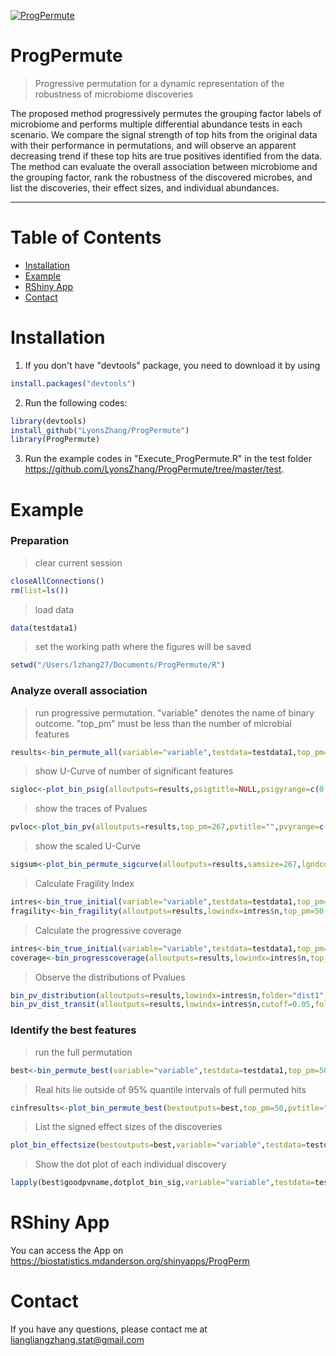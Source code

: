 <a href="https://biostatistics.mdanderson.org/shinyapps/ProgPerm"><img src="https://github.com/LyonsZhang/ProgPermute/blob/master/test/UCurve.png?raw=true" title="ProgPermute" alt="ProgPermute"></a>

# ProgPermute
> Progressive permutation for a dynamic representation of the robustness of microbiome discoveries

The proposed method progressively permutes the grouping factor labels of microbiome and performs multiple differential abundance tests in each scenario. We compare the signal strength of top hits from the original data with their performance in permutations, and will observe an apparent decreasing trend if these top hits are true positives identified from the data. The method can evaluate the overall association between microbiome and the grouping factor, rank the robustness of the discovered microbes, and list the discoveries, their effect sizes, and individual abundances.

---

# Table of Contents
<!--ts-->
- [Installation](#installation)
- [Example](#example)
- [RShiny App](#rshiny_app)
- [Contact](#contact)
<!--te-->

# Installation

1. If you don't have "devtools" package, you need to download it by using 
```R
install.packages("devtools")
```

2. Run the following codes:
```R
library(devtools)
install_github("LyonsZhang/ProgPermute")
library(ProgPermute)
```
3. Run the example codes in "Execute_ProgPermute.R" in the test folder https://github.com/LyonsZhang/ProgPermute/tree/master/test.

# Example

### Preparation
>clear current session
```R
closeAllConnections()
rm(list=ls())
```
>load data
```R
data(testdata1)
```
>set the working path where the figures will be saved
```R
setwd("/Users/lzhang27/Documents/ProgPermute/R")
```
### Analyze overall association
>run progressive permutation. "variable" denotes the name of binary outcome. "top_pm" must be less than the number of microbial features
```R
results<-bin_permute_all(variable="variable",testdata=testdata1,top_pm=267,zoomn=15,alpha=0.05)
```
>show U-Curve of number of significant features
```R
sigloc<-plot_bin_psig(alloutputs=results,psigtitle=NULL,psigyrange=c(0,170),savepsigfile ="sigfeatures.eps", psigpicdim=c(10,7))
```
>show the traces of Pvalues
```R
pvloc<-plot_bin_pv(alloutputs=results,top_pm=267,pvtitle="",pvyrange=c(0,7),savepvfile ="pvfeatures.eps", pvpicdim=c(10,7))
```
>show the scaled U-Curve
```R
sigsum<-plot_bin_permute_sigcurve(alloutputs=results,samsize=267,lgndcol=2,psigtitle=NULL,savepsigfile="bin_sigcurve.eps",psigpicdim=c(10,7))
```
>Calculate Fragility Index
```R
intres<-bin_true_initial(variable="variable",testdata=testdata1,top_pm=267)
fragility<-bin_fragility(alloutputs=results,lowindx=intres$n,top_pm=50,lgndcol=2,yrange=c(0,7),pvtitle=NULL,savepvfile="locationPvfragility.eps",pvpicdim=c(15,7))
```
>Calculate the progressive coverage
```R
intres<-bin_true_initial(variable="variable",testdata=testdata1,top_pm=267)
coverage<-bin_progresscoverage(alloutputs=results,lowindx=intres$n,top_pm=50,lgndcol=2,pvtitle=NULL,savepvfile="Pvcoverage.eps",pvpicdim=c(15,7),estitle=NULL,saveesfile="effectcoverage.eps",espicdim=c(15,7))
```
>Observe the distributions of Pvalues
```R
bin_pv_distribution(alloutputs=results,lowindx=intres$n,folder="dist1",pvtitle=NULL,pvpicdim=c(7,7))
bin_pv_dist_transit(alloutputs=results,lowindx=intres$n,cutoff=0.05,folder="results1",pvtitle="",pvpicdim=c(7,7))
```
### Identify the best features
>run the full permutation
```R
best<-bin_permute_best(variable="variable",testdata=testdata1,top_pm=50,zoomn=100,alpha=0.05)
```
>Real hits lie outside of 95% quantile intervals of full permuted hits
```R
cinfresults<-plot_bin_permute_best(bestoutputs=best,top_pm=50,pvtitle="Coverage plot",savepvfile="pvalue_Coverageplot.eps",pvpicdim=c(15,10),estitle="Coverage plot",saveesfile="effectsize_Coverageplot.eps",espicdim=c(15,10))
```
>List the signed effect sizes of the discoveries
```R
plot_bin_effectsize(bestoutputs=best,variable="variable",testdata=testdata1,estitle=NULL,saveesfile="signedeffectsize_plot.eps",espicdim=c(15,10))
```
>Show the dot plot of each individual discovery
```R
lapply(best$goodpvname,dotplot_bin_sig,variable="variable",testdata=testdata1,folder="individual1")
```
# RShiny App
You can access the App on https://biostatistics.mdanderson.org/shinyapps/ProgPerm
# Contact
If you have any questions, please contact me at liangliangzhang.stat@gmail.com
